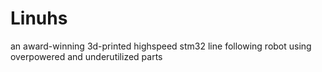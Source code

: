 # Linuhs
an award-winning 3d-printed highspeed stm32 line following robot using overpowered and underutilized parts
